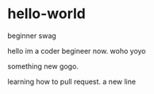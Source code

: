 # hello-world
beginner swag

hello im a coder begineer now.
woho
yoyo

something new gogo.

learning how to pull request.
a new line
